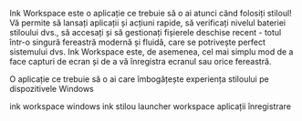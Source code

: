 [//]: # (Description)

Ink Workspace este o aplicație ce trebuie să o ai atunci când folosiți stiloul! Vă permite să lansați aplicații și acțiuni rapide, să verificați nivelul bateriei stiloului dvs., să accesați și să gestionați fișierele deschise recent - totul într-o singură fereastră modernă și fluidă, care se potrivește perfect sistemului dvs. Ink Workspace este, de asemenea, cel mai simplu mod de a face capturi de ecran și de a vă înregistra ecranul sau orice fereastră.


[//]: # (Short description)

O aplicație ce trebuie să o ai care îmbogățește experiența stiloului pe dispozitivele Windows


[//]: # (Keywords)

ink workspace
windows ink
stilou
launcher
workspace
aplicații
înregistrare